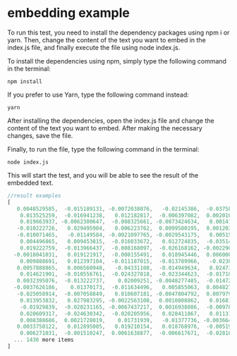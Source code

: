 # embedding example

To run this test, you need to install the dependency packages using npm i or yarn. Then, change the content of the text you want to embed in the index.js file, and finally execute the file using node index.js.

To install the dependencies using npm, simply type the following command in the terminal:

```npm install```

If you prefer to use Yarn, type the following command instead:

```yarn```

After installing the dependencies, open the index.js file and change the content of the text you want to embed. After making the necessary changes, save the file.

Finally, to run the file, type the following command in the terminal:

```node index.js```

This will start the test, and you will be able to see the result of the embedded text.

```js
//result examples
[
   0.0048529585,  -0.015189131, -0.0072038076,   -0.02145386,  -0.037588373,
    0.013525259,  -0.016941238,   0.012182817,  -0.006397082,  0.0020105115,
    0.019663937, -0.0062300647,  -0.008325661, -0.0073424634,   0.001410982,
   -0.010222726,   0.029495904,   0.006223762,  0.0099580195,  0.0012037859,
   -0.010071465,   -0.01149584, -0.0021097765, -0.0029543175,   0.005158632,
    0.004496865,   0.009453815,  -0.016033672,   0.012724835,  -0.035142984,
    0.019222759,  -0.013966437,  -0.008168097,  -0.026168162, -0.0022909746,
  -0.0018041031,   0.019121917,  -0.008155491,   0.018945446,  0.0060000215,
    0.009888691,   0.012397104,  -0.011187015,  -0.013789966,   -0.02386143,
   0.0057888865,   0.006560948,   -0.04331108,  -0.014949634,   0.024731182,
    0.014621901,  -0.010556761,  -0.024327818,  -0.023344623,  -0.017180733,
   0.0032395076,  -0.013222737,    0.02009251, -0.0048277485,  -0.014722742,
  -0.0037626186,    0.01370173,  -0.011634496,   0.005855063,  0.0048277485,
   -0.025058914,  -0.007058849,   0.010607181, -0.0047804792,  0.0079790205,
    0.013953832,   0.027983295, -0.0022563108,  0.0010808862,   0.016815187,
    -0.01929839,  -0.020231165, -0.0067437217,  0.0016938086,  -0.009781548,
    0.020609317,  -0.024630342,  -0.020205956,   0.028411867,   0.011313066,
    0.008388686,  0.0021728019,    0.01731939,   -0.01377736, -0.0036649292,
   0.0033750122,   0.012895005,   0.019210154,   0.018768976,  -0.005193296,
    0.006271031,  -0.001510247,  0.0061638877,  -0.006617671,  -0.028109346,
  ... 1436 more items
]
```
